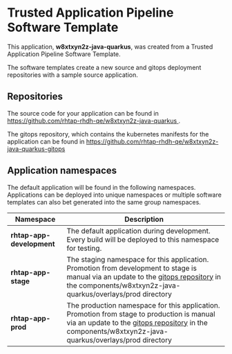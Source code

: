 # Trusted Application Pipeline Software Template

This application, **w8xtxyn2z-java-quarkus**, was created from a Trusted Application Pipeline Software Template.

The software templates create a new source and gitops deployment repositories with a sample source application. 

## Repositories

The source code for your application can be found in [https://github.com/rhtap-rhdh-qe/w8xtxyn2z-java-quarkus ](https://github.com/rhtap-rhdh-qe/w8xtxyn2z-java-quarkus ).
 
The gitops repository, which contains the kubernetes manifests for the application can be found in 
[https://github.com/rhtap-rhdh-qe/w8xtxyn2z-java-quarkus-gitops ](https://github.com/rhtap-rhdh-qe/w8xtxyn2z-java-quarkus-gitops ) 

## Application namespaces 

The default application will be found in the following namespaces. Applications can be deployed into unique namespaces or multiple software templates can also bet generated into the same group namespaces.  

|  Namespace   |  Description   |  
| -------- | -------- |   
| **rhtap-app-development** | The default application during development. Every build will be deployed to this namespace for testing. | 
| **rhtap-app-stage** | The staging namespace for this application. Promotion from development to stage is manual via an update to the [gitops repository](https://github.com/rhtap-rhdh-qe/w8xtxyn2z-java-quarkus-gitops ) in the components/w8xtxyn2z-java-quarkus/overlays/prod directory |  
| **rhtap-app-prod** | The production namespace for this application. Promotion from stage to production is manual via an update to the [gitops repository](https://github.com/rhtap-rhdh-qe/w8xtxyn2z-java-quarkus-gitops ) in the components/w8xtxyn2z-java-quarkus/overlays/prod directory | 